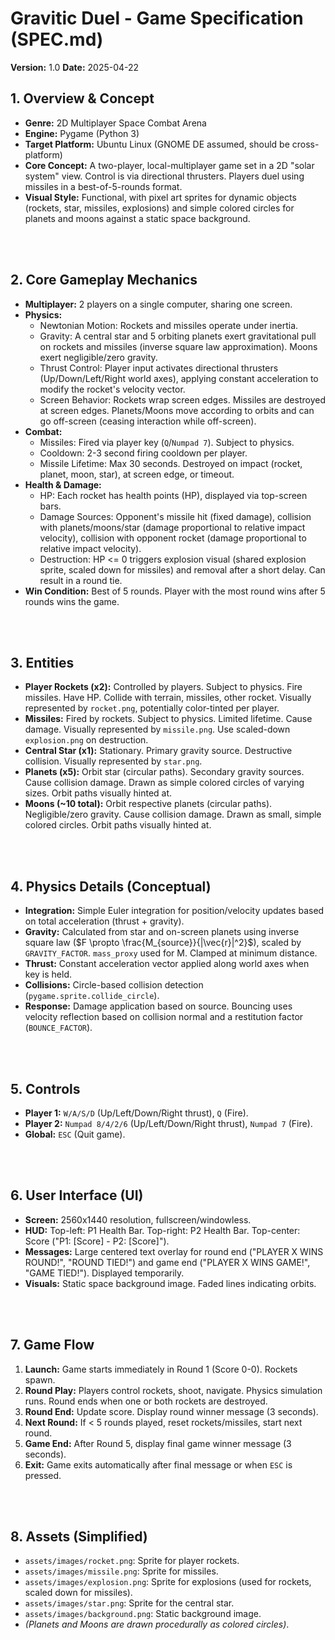# Gravitic Duel - Game Specification (SPEC.md)

**Version:** 1.0
**Date:** 2025-04-22

## 1. Overview & Concept

* **Genre:** 2D Multiplayer Space Combat Arena
* **Engine:** Pygame (Python 3)
* **Target Platform:** Ubuntu Linux (GNOME DE assumed, should be cross-platform)
* **Core Concept:** A two-player, local-multiplayer game set in a 2D "solar system" view. Control is via directional thrusters. Players duel using missiles in a best-of-5-rounds format.
* **Visual Style:** Functional, with pixel art sprites for dynamic objects (rockets, star, missiles, explosions) and simple colored circles for planets and moons against a static space background.

<br><br>

## 2. Core Gameplay Mechanics

* **Multiplayer:** 2 players on a single computer, sharing one screen.
* **Physics:**
    * Newtonian Motion: Rockets and missiles operate under inertia.
    * Gravity: A central star and 5 orbiting planets exert gravitational pull on rockets and missiles (inverse square law approximation). Moons exert negligible/zero gravity.
    * Thrust Control: Player input activates directional thrusters (Up/Down/Left/Right world axes), applying constant acceleration to modify the rocket's velocity vector.
    * Screen Behavior: Rockets wrap screen edges. Missiles are destroyed at screen edges. Planets/Moons move according to orbits and can go off-screen (ceasing interaction while off-screen).
* **Combat:**
    * Missiles: Fired via player key (`Q`/`Numpad 7`). Subject to physics.
    * Cooldown: 2-3 second firing cooldown per player.
    * Missile Lifetime: Max 30 seconds. Destroyed on impact (rocket, planet, moon, star), at screen edge, or timeout.
* **Health & Damage:**
    * HP: Each rocket has health points (HP), displayed via top-screen bars.
    * Damage Sources: Opponent's missile hit (fixed damage), collision with planets/moons/star (damage proportional to relative impact velocity), collision with opponent rocket (damage proportional to relative impact velocity).
    * Destruction: HP <= 0 triggers explosion visual (shared explosion sprite, scaled down for missiles) and removal after a short delay. Can result in a round tie.
* **Win Condition:** Best of 5 rounds. Player with the most round wins after 5 rounds wins the game.

<br><br>

## 3. Entities

* **Player Rockets (x2):** Controlled by players. Subject to physics. Fire missiles. Have HP. Collide with terrain, missiles, other rocket. Visually represented by `rocket.png`, potentially color-tinted per player.
* **Missiles:** Fired by rockets. Subject to physics. Limited lifetime. Cause damage. Visually represented by `missile.png`. Use scaled-down `explosion.png` on destruction.
* **Central Star (x1):** Stationary. Primary gravity source. Destructive collision. Visually represented by `star.png`.
* **Planets (x5):** Orbit star (circular paths). Secondary gravity sources. Cause collision damage. Drawn as simple colored circles of varying sizes. Orbit paths visually hinted at.
* **Moons (~10 total):** Orbit respective planets (circular paths). Negligible/zero gravity. Cause collision damage. Drawn as small, simple colored circles. Orbit paths visually hinted at.

<br><br>

## 4. Physics Details (Conceptual)

* **Integration:** Simple Euler integration for position/velocity updates based on total acceleration (thrust + gravity).
* **Gravity:** Calculated from star and on-screen planets using inverse square law ($F \propto \frac{M_{source}}{|\vec{r}|^2}$), scaled by `GRAVITY_FACTOR`. `mass_proxy` used for M. Clamped at minimum distance.
* **Thrust:** Constant acceleration vector applied along world axes when key is held.
* **Collisions:** Circle-based collision detection (`pygame.sprite.collide_circle`).
* **Response:** Damage application based on source. Bouncing uses velocity reflection based on collision normal and a restitution factor (`BOUNCE_FACTOR`).

<br><br>

## 5. Controls

* **Player 1:** `W/A/S/D` (Up/Left/Down/Right thrust), `Q` (Fire).
* **Player 2:** `Numpad 8/4/2/6` (Up/Left/Down/Right thrust), `Numpad 7` (Fire).
* **Global:** `ESC` (Quit game).

<br><br>

## 6. User Interface (UI)

* **Screen:** 2560x1440 resolution, fullscreen/windowless.
* **HUD:** Top-left: P1 Health Bar. Top-right: P2 Health Bar. Top-center: Score ("P1: [Score] - P2: [Score]").
* **Messages:** Large centered text overlay for round end ("PLAYER X WINS ROUND!", "ROUND TIED!") and game end ("PLAYER X WINS GAME!", "GAME TIED!"). Displayed temporarily.
* **Visuals:** Static space background image. Faded lines indicating orbits.

<br><br>

## 7. Game Flow

1.  **Launch:** Game starts immediately in Round 1 (Score 0-0). Rockets spawn.
2.  **Round Play:** Players control rockets, shoot, navigate. Physics simulation runs. Round ends when one or both rockets are destroyed.
3.  **Round End:** Update score. Display round winner message (3 seconds).
4.  **Next Round:** If < 5 rounds played, reset rockets/missiles, start next round.
5.  **Game End:** After Round 5, display final game winner message (3 seconds).
6.  **Exit:** Game exits automatically after final message or when `ESC` is pressed.

<br><br>

## 8. Assets (Simplified)

* `assets/images/rocket.png`: Sprite for player rockets.
* `assets/images/missile.png`: Sprite for missiles.
* `assets/images/explosion.png`: Sprite for explosions (used for rockets, scaled down for missiles).
* `assets/images/star.png`: Sprite for the central star.
* `assets/images/background.png`: Static background image.
* *(Planets and Moons are drawn procedurally as colored circles)*.

